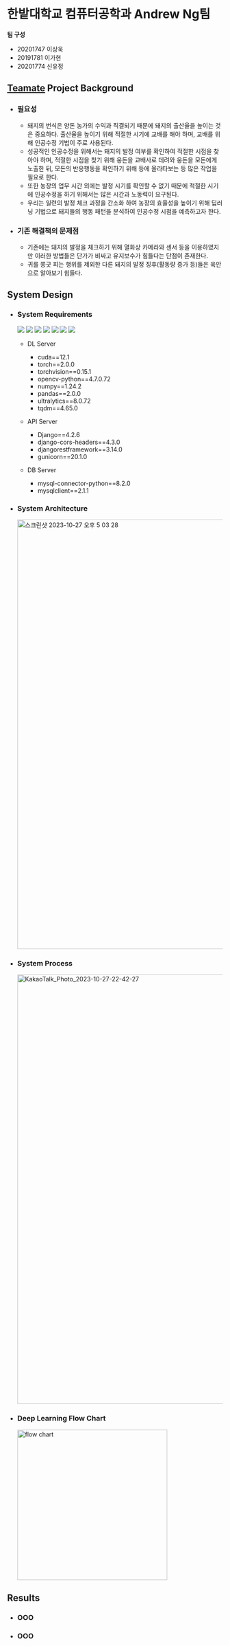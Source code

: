 # 한밭대학교 컴퓨터공학과 Andrew Ng팀

**팀 구성**
- 20201747 이상욱 
- 20191781 이가현
- 20201774 신유정

## <u>Teamate</u> Project Background
- ### 필요성
  - 돼지의 번식은 양돈 농가의 수익과 직결되기 때문에 돼지의 출산율을 높이는 것은 중요하다. 출산율을 높이기 위해 적절한 시기에 교배를 해야 하며, 교배를 위해 인공수정 기법이 주로 사용된다.
  - 성공적인 인공수정을 위해서는 돼지의 발정 여부를 확인하여 적절한 시점을 찾아야 하며, 적절한 시점을 찾기 위해 웅돈을 교배사로 데려와 웅돈을 모돈에게 노출한 뒤, 모돈의 반응행동을 확인하기 위해 등에 올라타보는 등 많은 작업을 필요로 한다.
  - 또한 농장의 업무 시간 외에는 발정 시기를 확인할 수 없기 때문에 적절한 시기에 인공수정을 하기 위해서는 많은 시간과 노동력이 요구된다.
  - 우리는 일련의 발정 체크 과정을 간소화 하여 농장의 효율성을 높이기 위해 딥러닝 기법으로 돼지들의 행동 패턴을 분석하여 인공수정 시점을 예측하고자 한다.
- ### 기존 해결책의 문제점
  - 기존에는 돼지의 발정을 체크하기 위해 열화상 카메라와 센서 등을 이용하였지만 이러한 방법들은 단가가 비싸고 유지보수가 힘들다는 단점이 존재한다.
  - 귀를 쫑긋 피는 행위를 제외한 다른 돼지의 발정 징후(활동량 증가 등)들은 육안으로 알아보기 힘들다.
  
## System Design
  - ### System Requirements
    <img src="https://img.shields.io/badge/Linux-FCC624?style=for-the-badge&logo=linux&logoColor=black"/> <img src="https://img.shields.io/badge/Python-3776AB?style=for-the-badge&logo=python&logoColor=white"/> <img src="https://img.shields.io/badge/PyTorch-%23EE4C2C.svg?style=for-the-badge&logo=PyTorch&logoColor=white"/> <img src="https://img.shields.io/badge/Django-092E20?style=for-the-badge&logo=django&logoColor=white"/> <img src="https://img.shields.io/badge/Flutter-02569B?style=for-the-badge&logo=flutter&logoColor=white"/> <img src="https://img.shields.io/badge/MySQL-00000F?style=for-the-badge&logo=mysql&logoColor=white"/> <img src="https://img.shields.io/badge/nginx-%23009639.svg?style=for-the-badge&logo=nginx&logoColor=white"/>
    
    - DL Server
      - cuda==12.1
      - torch==2.0.0
      - torchvision==0.15.1
      - opencv-python==4.7.0.72
      - numpy==1.24.2
      - pandas==2.0.0
      - ultralytics==8.0.72
      - tqdm==4.65.0

    - API Server
      - Django==4.2.6
      - django-cors-headers==4.3.0
      - djangorestframework==3.14.0
      - gunicorn==20.1.0

    - DB Server
      - mysql-connector-python==8.2.0
      - mysqlclient==2.1.1
   
  - ### System Architecture
    <img width="1000" alt="스크린샷 2023-10-27 오후 5 03 28" src="https://github.com/HBNU-SWUNIV/come-capstone23-andrew-ng/assets/83907194/6374ad0e-eca5-4781-9c9e-eea18b12c238">

  - ### System Process
    <img width="1000" alt="KakaoTalk_Photo_2023-10-27-22-42-27" src="https://github.com/HBNU-SWUNIV/come-capstone23-andrew-ng/assets/83907194/3ea01f56-081e-479a-ad16-0a0e7be70ca3">

  - ### Deep Learning Flow Chart
    <img width="350" alt="flow chart" src="https://github.com/HBNU-SWUNIV/come-capstone23-andrew-ng/assets/83907194/08db7880-46d8-4b4a-b4b3-1b1194012dfc">


  
  
## Results
  - ### OOO
  - ### OOO
